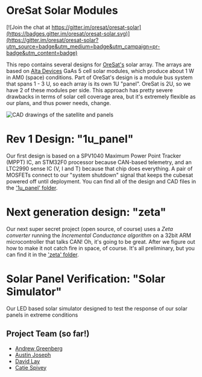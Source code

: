 # OreSat Solar Modules

[![Join the chat at https://gitter.im/oresat/oresat-solar](https://badges.gitter.im/oresat/oresat-solar.svg)](https://gitter.im/oresat/oresat-solar?utm_source=badge&utm_medium=badge&utm_campaign=pr-badge&utm_content=badge)

This repo contains several designs for [OreSat's](oresat.org) solar array. The arrays are based on [Alta Devices](https://http://www.altadevices.com/) GaAs 5 cell solar modules, which produce about 1 W in AM0 (space) conditions. Part of OreSat's design is a module bus system that spans 1 - 3 U, so each array is its own 1U "panel". OreSat is 2U, so we have 2 of these modules per side. This approach has pretty severe drawbacks in terms of solar cell coverage area, but it's extremely flexible as our plans, and thus power needs, change. 

![CAD drawings of the satellite and panels](https://github.com/oresat/solar/blob/master/images/oresat-solar-modules.png)

# Rev 1 Design: "1u_panel"

Our first design is based on a SPV1040 Maximum Power Point Tracker (MPPT) IC, an STM32F0 processor because CAN-based telemetry, and an LTC2990 sense IC (V, I and T) because that chip does everything. A pair of MOSFETs connect to our "system shutdown" signal that keeps the cubesat powered off until deployment. You can find all of the design and CAD files in the ['1u_panel' folder](https://github.com/oresat/solar/tree/master/1u_panel).

# Next generation design: "zeta"

Our next super secret project (open source, of course) uses a  *Zeta converter* running the *Incremental Conductance algorithm* on a 32bit ARM microcontroller that talks CAN! Oh, it's going to be great. After we figure out how to make it not catch fire in space, of course. It's all preliminary, but you can find it in the ['zeta' folder](https://github.com/oresat/solar/tree/master/zeta).

# Solar Panel Verification: "Solar Simulator"

Our LED based solar simulator designed to test the response of our solar panels in extreme conditions
## Project Team (so far!)

- [Andrew Greenberg](https://github.com/andrewgreenberg)  
- [Austin Joseph](https://github.com/austinjoseph)
- [David Lay](https://github.com/davidalay)
- [Catie Spivey](https://github.com/catiespivey)



